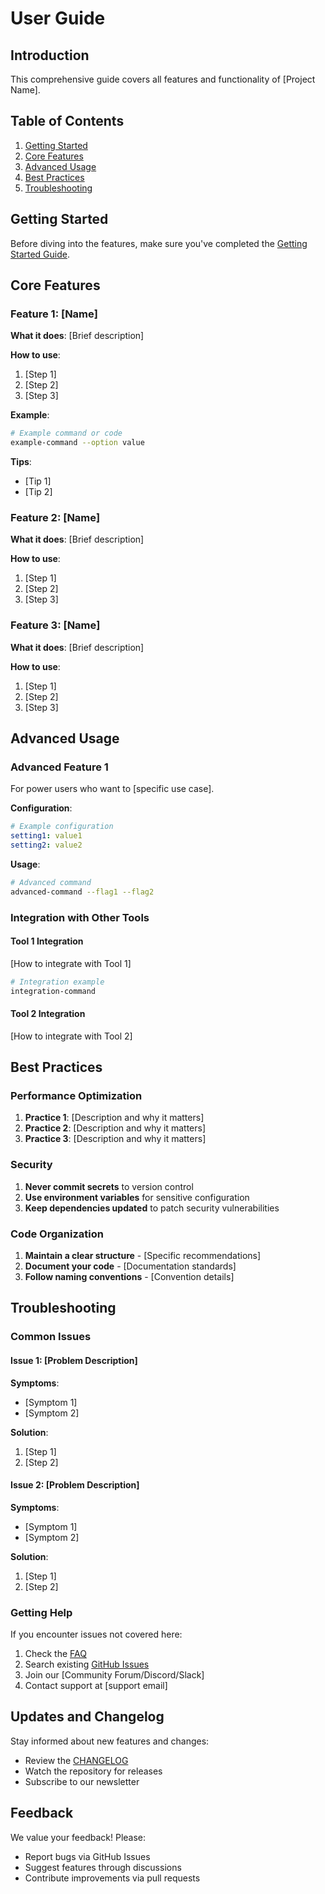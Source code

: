 # User Guide

## Introduction

This comprehensive guide covers all features and functionality of [Project Name].

## Table of Contents

1. [Getting Started](#getting-started)
2. [Core Features](#core-features)
3. [Advanced Usage](#advanced-usage)
4. [Best Practices](#best-practices)
5. [Troubleshooting](#troubleshooting)

## Getting Started

Before diving into the features, make sure you've completed the [Getting Started Guide](getting-started.md).

## Core Features

### Feature 1: [Name]

**What it does**: [Brief description]

**How to use**:

1. [Step 1]
2. [Step 2]
3. [Step 3]

**Example**:

```bash
# Example command or code
example-command --option value
```

**Tips**:
- [Tip 1]
- [Tip 2]

### Feature 2: [Name]

**What it does**: [Brief description]

**How to use**:

1. [Step 1]
2. [Step 2]
3. [Step 3]

### Feature 3: [Name]

**What it does**: [Brief description]

**How to use**:

1. [Step 1]
2. [Step 2]
3. [Step 3]

## Advanced Usage

### Advanced Feature 1

For power users who want to [specific use case].

**Configuration**:

```yaml
# Example configuration
setting1: value1
setting2: value2
```

**Usage**:

```bash
# Advanced command
advanced-command --flag1 --flag2
```

### Integration with Other Tools

#### Tool 1 Integration

[How to integrate with Tool 1]

```bash
# Integration example
integration-command
```

#### Tool 2 Integration

[How to integrate with Tool 2]

## Best Practices

### Performance Optimization

1. **Practice 1**: [Description and why it matters]
2. **Practice 2**: [Description and why it matters]
3. **Practice 3**: [Description and why it matters]

### Security

1. **Never commit secrets** to version control
2. **Use environment variables** for sensitive configuration
3. **Keep dependencies updated** to patch security vulnerabilities

### Code Organization

1. **Maintain a clear structure** - [Specific recommendations]
2. **Document your code** - [Documentation standards]
3. **Follow naming conventions** - [Convention details]

## Troubleshooting

### Common Issues

#### Issue 1: [Problem Description]

**Symptoms**:
- [Symptom 1]
- [Symptom 2]

**Solution**:
1. [Step 1]
2. [Step 2]

#### Issue 2: [Problem Description]

**Symptoms**:
- [Symptom 1]
- [Symptom 2]

**Solution**:
1. [Step 1]
2. [Step 2]

### Getting Help

If you encounter issues not covered here:

1. Check the [FAQ](faq.md)
2. Search existing [GitHub Issues](https://github.com/username/project/issues)
3. Join our [Community Forum/Discord/Slack]
4. Contact support at [support email]

## Updates and Changelog

Stay informed about new features and changes:

- Review the [CHANGELOG](../CHANGELOG.md)
- Watch the repository for releases
- Subscribe to our newsletter

## Feedback

We value your feedback! Please:
- Report bugs via GitHub Issues
- Suggest features through discussions
- Contribute improvements via pull requests
